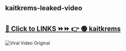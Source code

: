 
 ## kaitkrems-leaked-video 

# <h2><a href="https://clipsfans.com/kaitkrems&ref=git">🔗 Click to LINKS ⏩⏩ 👉 🟢 kaitkrems </a></h2>

<a href="https://clipsfans.com/kaitkrems&ref=git" rel="nofollow" data-target="animated-image.originalLink"><img src="https://i.ibb.co.com/xMMVF88/686577567.gif" alt="Viral Video Original" style="max-width: 100%; display: inline-block;" data-target="animated-image.originalImage"></a>
